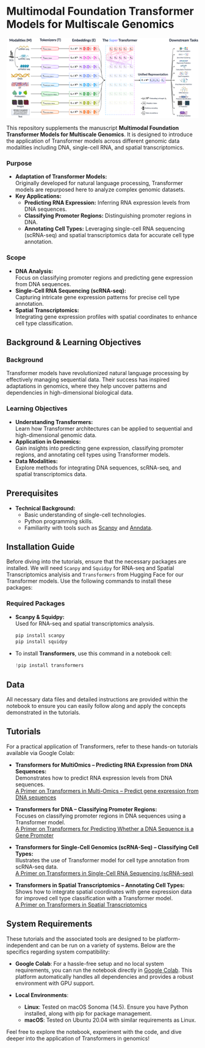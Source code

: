 # Multimodal Foundation Transformer Models for Multiscale Genomics

![Alt text](schematic.png)


This repository supplements the manuscript **Multimodal Foundation Transformer Models for Multiscale Genomics**. It is designed to introduce the application of Transformer models across different genomic data modalities including DNA, single-cell RNA, and spatial transcriptomics. 

### Purpose
- **Adaptation of Transformer Models:**  
  Originally developed for natural language processing, Transformer models are repurposed here to analyze complex genomic datasets.
- **Key Applications:**  
  - **Predicting RNA Expression:** Inferring RNA expression levels from DNA sequences.
  - **Classifying Promoter Regions:** Distinguishing promoter regions in DNA.
  - **Annotating Cell Types:** Leveraging single-cell RNA sequencing (scRNA-seq) and spatial transcriptomics data for accurate cell type annotation.

### Scope
- **DNA Analysis:**  
  Focus on classifying promoter regions and predicting gene expression from DNA sequences.
- **Single-Cell RNA Sequencing (scRNA-seq):**  
  Capturing intricate gene expression patterns for precise cell type annotation.
- **Spatial Transcriptomics:**  
  Integrating gene expression profiles with spatial coordinates to enhance cell type classification.

## Background & Learning Objectives

### Background
Transformer models have revolutionized natural language processing by effectively managing sequential data. Their success has inspired adaptations in genomics, where they help uncover patterns and dependencies in high-dimensional biological data.

### Learning Objectives
- **Understanding Transformers:**  
  Learn how Transformer architectures can be applied to sequential and high-dimensional genomic data.
- **Application in Genomics:**  
  Gain insights into predicting gene expression, classifying promoter regions, and annotating cell types using Transformer models.
- **Data Modalities:**  
  Explore methods for integrating DNA sequences, scRNA-seq, and spatial transcriptomics data.

## Prerequisites
- **Technical Background:**
  - Basic understanding of single-cell technologies.
  - Python programming skills.
  - Familiarity with tools such as [Scanpy](https://scanpy.readthedocs.io/en/stable/) and [Anndata](https://anndata.readthedocs.io/en/latest/).

## Installation Guide
Before diving into the  tutorials, ensure that the necessary packages are installed. We will need `Scanpy` and `Squidpy` for RNA-seq and Spatial Transcriptomics analyisis and `Transformers` from Hugging Face for our Transformer models. Use the following commands to install these packages:

### Required Packages
- **Scanpy & Squidpy:**  
  Used for RNA-seq and spatial transcriptomics analysis.
  ```bash
  pip install scanpy
  pip install squidpy


- To install **Transformers**, use this command in a notebook cell:
  ```python
  !pip install transformers


## Data
All necessary data files and detailed instructions are provided within the notebook to ensure you can easily follow along and apply the concepts demonstrated in the tutorials.

## Tutorials
For a practical application of Transformers, refer to these hands-on tutorials available via Google Colab:

- **Transformers for MultiOmics – Predicting RNA Expression from DNA Sequences:**  
  Demonstrates how to predict RNA expression levels from DNA sequences.  
  [A Primer on Transformers in Multi-Omics – Predict gene expression from DNA sequences](https://colab.research.google.com/drive/16VxwUb3TQXulSGDdBW8gHG4elp8Rs92s)

- **Transformers for DNA – Classifying Promoter Regions:**  
  Focuses on classifying promoter regions in DNA sequences using a Transformer model.  
  [A Primer on Transformers for Predicting Whether a DNA Sequence is a Gene Promoter](https://colab.research.google.com/drive/1YX_uO73lr8uENXLLj57cMHn796PtAoVd)

- **Transformers for Single-Cell Genomics (scRNA-Seq) – Classifying Cell Types:**  
  Illustrates the use of Transformer model for cell type annotation from scRNA-seq data.  
  [A Primer on Transformers in Single-Cell RNA Sequencing (scRNA-seq)](https://colab.research.google.com/drive/1yDKEFXLIr884JeBDQMHWYthpa-u8k3q9)

- **Transformers in Spatial Transcriptomics – Annotating Cell Types:**  
  Shows how to integrate spatial coordinates with gene expression data for improved cell type classification with a Transformer model.  
  [A Primer on Transformers in Spatial Transcriptomics](https://colab.research.google.com/drive/13kax9iVi4uI6sh3ciXL9HxLl_RNtBcmy)


## System Requirements

These tutorials and the associated tools are designed to be platform-independent and can be run on a variety of systems. Below are the specifics regarding system compatibility:

- **Google Colab**: For a hassle-free setup and no local system requirements, you can run the notebook directly in [Google Colab](https://colab.research.google.com/github/sumeer1/A-Primer-on-Transformers-in-Single-Cell-Genomics/blob/main/A%20Primer%20on%20Transformers%20for%20Cell%20Type%20Annotation.ipynb). This platform automatically handles all dependencies and provides a robust environment with GPU support.

- **Local Environments**:
  - **Linux**: Tested on macOS Sonoma (14.5). Ensure you have Python installed, along with pip for package management.
  - **macOS**: Tested on Ubuntu 20.04 with similar requirements as Linux.
 
    

Feel free to explore the notebook, experiment with the code, and dive deeper into the application of Transformers in genomics!
